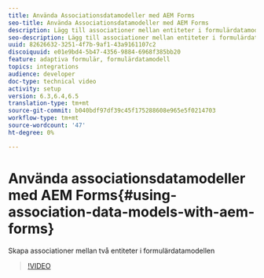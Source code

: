 ```yaml
---
title: Använda Associationsdatamodeller med AEM Forms
seo-title: Använda Associationsdatamodeller med AEM Forms
description: Lägg till associationer mellan entiteter i formulärdatamodellen
seo-description: Lägg till associationer mellan entiteter i formulärdatamodellen
uuid: 82626632-3251-4f7b-9af1-43a9161107c2
discoiquuid: e01e9bd4-5b47-4356-9884-6968f385bb20
feature: adaptiva formulär, formulärdatamodell
topics: integrations
audience: developer
doc-type: technical video
activity: setup
version: 6.3,6.4,6.5
translation-type: tm+mt
source-git-commit: b040bdf97df39c45f175288608e965e5f0214703
workflow-type: tm+mt
source-wordcount: '47'
ht-degree: 0%

---
```



# Använda associationsdatamodeller med AEM Forms{#using-association-data-models-with-aem-forms}

Skapa associationer mellan två entiteter i formulärdatamodellen

>[!VIDEO](https://video.tv.adobe.com/v/17737/?quality=9&learn=on)

